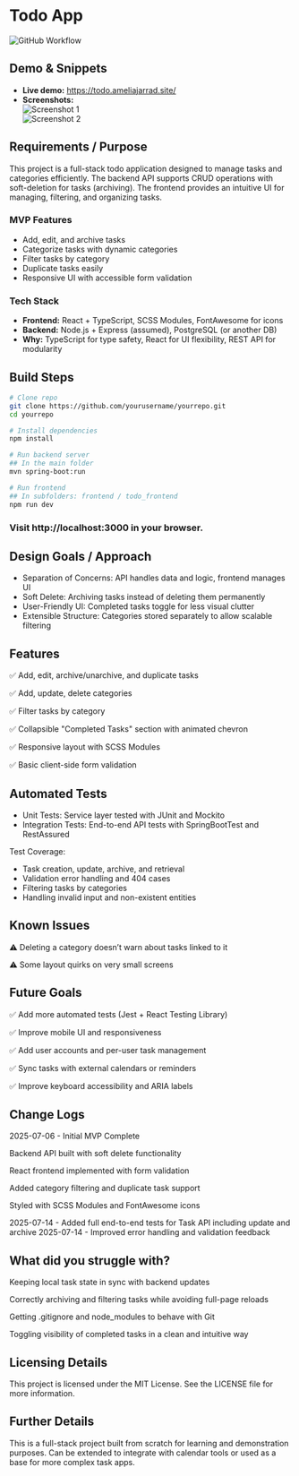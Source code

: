 # Todo App

![GitHub Workflow](https://img.shields.io/github/actions/workflow/status/yourusername/yourrepo/ci.yml?branch=main)

## Demo & Snippets

- **Live demo:** https://todo.ameliajarrad.site/
- **Screenshots:**  
  ![Screenshot 1](./screenshots/incomplete_tasks.png)  
  ![Screenshot 2](./screenshots/completed_tasks_collapsed.png)  

## Requirements / Purpose

This project is a full-stack todo application designed to manage tasks and categories efficiently. The backend API supports CRUD operations with soft-deletion for tasks (archiving). The frontend provides an intuitive UI for managing, filtering, and organizing tasks.

### MVP Features

- Add, edit, and archive tasks  
- Categorize tasks with dynamic categories  
- Filter tasks by category  
- Duplicate tasks easily  
- Responsive UI with accessible form validation  

### Tech Stack

- **Frontend:** React + TypeScript, SCSS Modules, FontAwesome for icons  
- **Backend:** Node.js + Express (assumed), PostgreSQL (or another DB)  
- **Why:** TypeScript for type safety, React for UI flexibility, REST API for modularity  

## Build Steps

```bash
# Clone repo
git clone https://github.com/yourusername/yourrepo.git
cd yourrepo

# Install dependencies
npm install

# Run backend server
## In the main folder
mvn spring-boot:run

# Run frontend
## In subfolders: frontend / todo_frontend 
npm run dev
```

### Visit http://localhost:3000 in your browser.

## Design Goals / Approach
- Separation of Concerns: API handles data and logic, frontend manages UI
- Soft Delete: Archiving tasks instead of deleting them permanently
- User-Friendly UI: Completed tasks toggle for less visual clutter
- Extensible Structure: Categories stored separately to allow scalable filtering

## Features
✅ Add, edit, archive/unarchive, and duplicate tasks

✅ Add, update, delete categories

✅ Filter tasks by category

✅ Collapsible "Completed Tasks" section with animated chevron

✅ Responsive layout with SCSS Modules

✅ Basic client-side form validation


## Automated Tests
 - Unit Tests: Service layer tested with JUnit and Mockito
 - Integration Tests: End-to-end API tests with SpringBootTest and RestAssured

Test Coverage:
- Task creation, update, archive, and retrieval
- Validation error handling and 404 cases
- Filtering tasks by categories
- Handling invalid input and non-existent entities

## Known Issues

⚠ Deleting a category doesn’t warn about tasks linked to it

⚠ Some layout quirks on very small screens

## Future Goals
✅ Add more automated tests (Jest + React Testing Library)

✅ Improve mobile UI and responsiveness

✅ Add user accounts and per-user task management

✅ Sync tasks with external calendars or reminders

✅ Improve keyboard accessibility and ARIA labels

## Change Logs
2025-07-06 - Initial MVP Complete

Backend API built with soft delete functionality

React frontend implemented with form validation

Added category filtering and duplicate task support

Styled with SCSS Modules and FontAwesome icons

2025-07-14 - Added full end-to-end tests for Task API including update and archive
2025-07-14 - Improved error handling and validation feedback

## What did you struggle with?
Keeping local task state in sync with backend updates

Correctly archiving and filtering tasks while avoiding full-page reloads

Getting .gitignore and node_modules to behave with Git

Toggling visibility of completed tasks in a clean and intuitive way

## Licensing Details
This project is licensed under the MIT License. See the LICENSE file for more information.

## Further Details
This is a full-stack project built from scratch for learning and demonstration purposes.
Can be extended to integrate with calendar tools or used as a base for more complex task apps.
